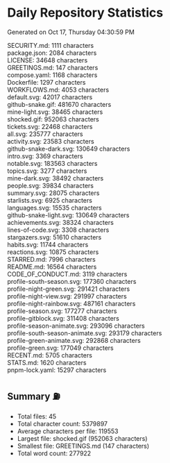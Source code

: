 # Daily Repository Statistics 
Generated on Oct 17, Thursday 04:30:59 PM  

SECURITY.md: 1111 characters  
package.json: 2084 characters  
LICENSE: 34648 characters  
GREETINGS.md: 147 characters  
compose.yaml: 1168 characters  
Dockerfile: 1297 characters  
WORKFLOWS.md: 4053 characters  
default.svg: 42017 characters  
github-snake.gif: 481670 characters  
mine-light.svg: 38465 characters  
shocked.gif: 952063 characters  
tickets.svg: 22468 characters  
all.svg: 235777 characters  
activity.svg: 23583 characters  
github-snake-dark.svg: 130649 characters  
intro.svg: 3369 characters  
notable.svg: 183563 characters  
topics.svg: 3277 characters  
mine-dark.svg: 38492 characters  
people.svg: 39834 characters  
summary.svg: 28075 characters  
starlists.svg: 6925 characters  
languages.svg: 15535 characters  
github-snake-light.svg: 130649 characters  
achievements.svg: 38324 characters  
lines-of-code.svg: 3308 characters  
stargazers.svg: 51610 characters  
habits.svg: 11744 characters  
reactions.svg: 10875 characters  
STARRED.md: 7996 characters  
README.md: 16564 characters  
CODE_OF_CONDUCT.md: 3119 characters  
profile-south-season.svg: 177360 characters  
profile-night-green.svg: 291421 characters  
profile-night-view.svg: 291997 characters  
profile-night-rainbow.svg: 487161 characters  
profile-season.svg: 177277 characters  
profile-gitblock.svg: 311408 characters  
profile-season-animate.svg: 293096 characters  
profile-south-season-animate.svg: 293179 characters  
profile-green-animate.svg: 292868 characters  
profile-green.svg: 177049 characters  
RECENT.md: 5705 characters  
STATS.md: 1620 characters  
pnpm-lock.yaml: 15297 characters  

## Summary ⛽  
- Total files: 45  
- Total character count: 5379897  
- Average characters per file: 119553  
- Largest file: shocked.gif (952063 characters)  
- Smallest file: GREETINGS.md (147 characters)  
- Total word count: 277922  
